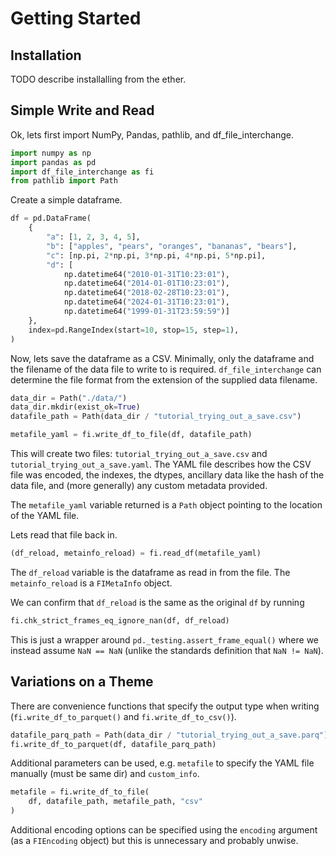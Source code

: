 # Getting Started

## Installation

TODO describe installalling from the ether.

## Simple Write and Read

Ok, lets first import NumPy, Pandas, pathlib, and df_file_interchange.

```python
import numpy as np
import pandas as pd
import df_file_interchange as fi
from pathlib import Path
```

Create a simple dataframe.

```python
df = pd.DataFrame(
    {
        "a": [1, 2, 3, 4, 5],
        "b": ["apples", "pears", "oranges", "bananas", "bears"],
        "c": [np.pi, 2*np.pi, 3*np.pi, 4*np.pi, 5*np.pi],
        "d": [
            np.datetime64("2010-01-31T10:23:01"),
            np.datetime64("2014-01-01T10:23:01"),
            np.datetime64("2018-02-28T10:23:01"),
            np.datetime64("2024-01-31T10:23:01"),
            np.datetime64("1999-01-31T23:59:59")]
    },
    index=pd.RangeIndex(start=10, stop=15, step=1),
)
```

Now, lets save the dataframe as a CSV. Minimally, only the dataframe and the filename of the data file to write to is required. `df_file_interchange` can determine the file format from the extension of the supplied data filename.

```python
data_dir = Path("./data/")
data_dir.mkdir(exist_ok=True)
datafile_path = Path(data_dir / "tutorial_trying_out_a_save.csv")

metafile_yaml = fi.write_df_to_file(df, datafile_path)
```

This will create two files: `tutorial_trying_out_a_save.csv` and `tutorial_trying_out_a_save.yaml`. The YAML file describes how the CSV file was encoded, the indexes, the dtypes, ancillary data like the hash of the data file, and (more generally) any custom metadata provided.

The `metafile_yaml` variable returned is a `Path` object pointing to the location of the YAML file.

Lets read that file back in.

```python
(df_reload, metainfo_reload) = fi.read_df(metafile_yaml)
```
The `df_reload` variable is the dataframe as read in from the file. The `metainfo_reload` is a `FIMetaInfo` object.

We can confirm that `df_reload` is the same as the original `df` by running

```python
fi.chk_strict_frames_eq_ignore_nan(df, df_reload)
```

This is just a wrapper around `pd._testing.assert_frame_equal()` where we instead assume `NaN == NaN` (unlike the standards definition that `NaN != NaN`).

## Variations on a Theme

There are convenience functions that specify the output type when writing (`fi.write_df_to_parquet()` and `fi.write_df_to_csv()`).

```python
datafile_parq_path = Path(data_dir / "tutorial_trying_out_a_save.parq")
fi.write_df_to_parquet(df, datafile_parq_path)
```

Additional parameters can be used, e.g. `metafile` to specify the YAML file manually (must be same dir) and `custom_info`.

```python
metafile = fi.write_df_to_file(
    df, datafile_path, metafile_path, "csv"
)
```

Additional encoding options can be specified using the `encoding` argument (as a `FIEncoding` object) but this is unnecessary and probably unwise.


